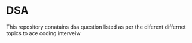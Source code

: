# DSA
This repository conatains dsa question listed as per the diferent differnet  topics to ace coding interveiw
